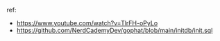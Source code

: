 ref:

- https://www.youtube.com/watch?v=TlrFH-oPyLo
- https://github.com/NerdCademyDev/gophat/blob/main/initdb/init.sql
